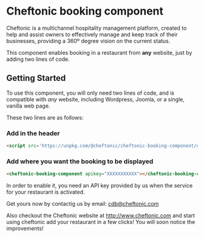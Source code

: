# Cheftonic booking component

Cheftonic is a multichannel hospitality management platform, created to help and assist owners to effectively manage and keep track of their businesses, providing a 360º degree vision on the current status.

This component enables booking in a restaurant from **any** website, just by adding two lines of code.

## Getting Started

To use this component, you will only need two lines of code, and is compatible with *any* website, including Wordpress, Joomla, or a single, vanilla web page.

These two lines are as follows:

### Add in the header
```html
<script src='https://unpkg.com/@cheftonic/cheftonic-booking-component/dist/cheftonic-booking-component.js'></script>
```

### Add where you want the booking to be displayed
```html
<cheftonic-booking-component apikey="XXXXXXXXXXX"></cheftonic-booking-component>
```

In order to enable it, you need an API key provided by us when the service for your restaurant is activated.

Get yours now by contactig us by email: cdb@cheftonic.com

Also checkout the Cheftonic website at http://www.cheftonic.com and start using cheftonic add your restaurant in a few clicks! You will soon notice the improvements!
